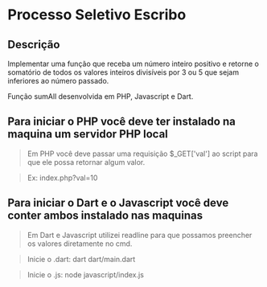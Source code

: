 # Processo Seletivo Escribo
## Descrição

Implementar uma função que receba um número inteiro positivo e retorne o
somatório de todos os valores inteiros divisíveis por 3 ou 5 que sejam inferiores ao
número passado.


Função sumAll desenvolvida em PHP, Javascript e Dart.

## Para iniciar o PHP você deve ter instalado na maquina um servidor PHP local
> Em PHP você deve passar uma requisição $_GET['val'] ao script para que ele possa retornar algum valor.

> Ex: index.php?val=10


## Para iniciar o Dart e o Javascript você deve conter ambos instalado nas maquinas
> Em Dart e Javascript utilizei readline para que possamos preencher os valores diretamente no cmd.

> Inicie o .dart: dart dart/main.dart

> Inicie o .js: node javascript/index.js


